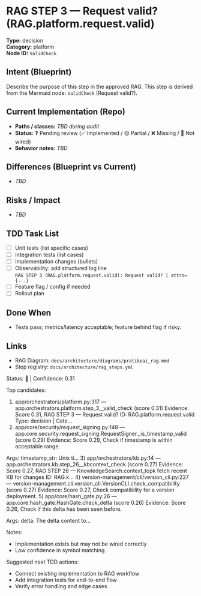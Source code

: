 # RAG STEP 3 — Request valid? (RAG.platform.request.valid)

**Type:** decision  
**Category:** platform  
**Node ID:** `ValidCheck`

## Intent (Blueprint)
Describe the purpose of this step in the approved RAG. This step is derived from the Mermaid node: `ValidCheck` (Request valid?).

## Current Implementation (Repo)
- **Paths / classes:** _TBD during audit_
- **Status:** ❓ Pending review (✅ Implemented / 🟡 Partial / ❌ Missing / 🔌 Not wired)
- **Behavior notes:** _TBD_

## Differences (Blueprint vs Current)
- _TBD_

## Risks / Impact
- _TBD_

## TDD Task List
- [ ] Unit tests (list specific cases)
- [ ] Integration tests (list cases)
- [ ] Implementation changes (bullets)
- [ ] Observability: add structured log line  
  `RAG STEP 3 (RAG.platform.request.valid): Request valid? | attrs={...}`
- [ ] Feature flag / config if needed
- [ ] Rollout plan

## Done When
- Tests pass; metrics/latency acceptable; feature behind flag if risky.

## Links
- RAG Diagram: `docs/architecture/diagrams/pratikoai_rag.mmd`
- Step registry: `docs/architecture/rag_steps.yml`


<!-- AUTO-AUDIT:BEGIN -->
Status: 🔌  |  Confidence: 0.31

Top candidates:
1) app/orchestrators/platform.py:317 — app.orchestrators.platform.step_3__valid_check (score 0.31)
   Evidence: Score 0.31, RAG STEP 3 — Request valid?
ID: RAG.platform.request.valid
Type: decision | Cate...
2) app/core/security/request_signing.py:148 — app.core.security.request_signing.RequestSigner._is_timestamp_valid (score 0.29)
   Evidence: Score 0.29, Check if timestamp is within acceptable range.

Args:
    timestamp_str: Unix ti...
3) app/orchestrators/kb.py:14 — app.orchestrators.kb.step_26__kbcontext_check (score 0.27)
   Evidence: Score 0.27, RAG STEP 26 — KnowledgeSearch.context_topk fetch recent KB for changes
ID: RAG.k...
4) version-management/cli/version_cli.py:227 — version-management.cli.version_cli.VersionCLI.check_compatibility (score 0.27)
   Evidence: Score 0.27, Check compatibility for a version deployment.
5) app/core/hash_gate.py:26 — app.core.hash_gate.HashGate.check_delta (score 0.26)
   Evidence: Score 0.26, Check if this delta has been seen before.

Args:
    delta: The delta content to...

Notes:
- Implementation exists but may not be wired correctly
- Low confidence in symbol matching

Suggested next TDD actions:
- Connect existing implementation to RAG workflow
- Add integration tests for end-to-end flow
- Verify error handling and edge cases
<!-- AUTO-AUDIT:END -->